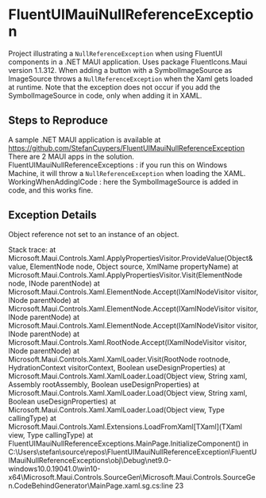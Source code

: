 # FluentUIMauiNullReferenceException

Project illustrating a `NullReferenceException` when using FluentUI components in a .NET MAUI application.
Uses package FluentIcons.Maui version 1.1.312.
When adding a button with a SymbolImageSource as ImageSource throws a `NullReferenceException` when the Xaml gets loaded at runtime.
Note that the exception does not occur if you add the SymbolImageSource in code, only when adding it in XAML.

## Steps to Reproduce
A sample .NET MAUI application is available at https://github.com/StefanCuypers/FluentUIMauiNullReferenceException
There are 2 MAUI apps in the solution.
FluentUIMauiNullReferenceExceptions : if you run this on Windows Machine, it will throw a `NullReferenceException` when loading the XAML.
WorkingWhenAddingICode : here the SymbolImageSource is added in code, and this works fine.

## Exception Details
Object reference not set to an instance of an object.

Stack trace:
   at Microsoft.Maui.Controls.Xaml.ApplyPropertiesVisitor.ProvideValue(Object& value, ElementNode node, Object source, XmlName propertyName)
   at Microsoft.Maui.Controls.Xaml.ApplyPropertiesVisitor.Visit(ElementNode node, INode parentNode)
   at Microsoft.Maui.Controls.Xaml.ElementNode.Accept(IXamlNodeVisitor visitor, INode parentNode)
   at Microsoft.Maui.Controls.Xaml.ElementNode.Accept(IXamlNodeVisitor visitor, INode parentNode)
   at Microsoft.Maui.Controls.Xaml.ElementNode.Accept(IXamlNodeVisitor visitor, INode parentNode)
   at Microsoft.Maui.Controls.Xaml.RootNode.Accept(IXamlNodeVisitor visitor, INode parentNode)
   at Microsoft.Maui.Controls.Xaml.XamlLoader.Visit(RootNode rootnode, HydrationContext visitorContext, Boolean useDesignProperties)
   at Microsoft.Maui.Controls.Xaml.XamlLoader.Load(Object view, String xaml, Assembly rootAssembly, Boolean useDesignProperties)
   at Microsoft.Maui.Controls.Xaml.XamlLoader.Load(Object view, String xaml, Boolean useDesignProperties)
   at Microsoft.Maui.Controls.Xaml.XamlLoader.Load(Object view, Type callingType)
   at Microsoft.Maui.Controls.Xaml.Extensions.LoadFromXaml[TXaml](TXaml view, Type callingType)
   at FluentUIMauiNullReferenceExceptions.MainPage.InitializeComponent() in C:\Users\stefan\source\repos\FluentUIMauiNullReferenceException\FluentUIMauiNullReferenceExceptions\obj\Debug\net9.0-windows10.0.19041.0\win10-x64\Microsoft.Maui.Controls.SourceGen\Microsoft.Maui.Controls.SourceGen.CodeBehindGenerator\MainPage.xaml.sg.cs:line 23
